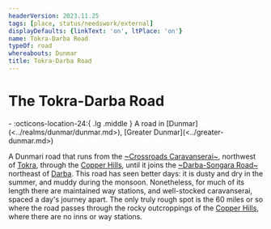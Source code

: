 ```yaml
---
headerVersion: 2023.11.25
tags: [place, status/needswork/external]
displayDefaults: {linkText: 'on', ltPlace: 'on'}
name: Tokra-Darba Road
typeOf: road
whereabouts: Dunmar
title: Tokra-Darba Road
---
```

# The Tokra-Darba Road
<div class="grid cards ext-narrow-margin ext-one-column" markdown>
-    :octicons-location-24:{ .lg .middle } A road in [Dunmar](<../realms/dunmar/dunmar.md>), [Greater Dunmar](<../greater-dunmar.md>)  
</div>


A Dunmari road that runs from the [~Crossroads Caravanserai~](<../realms/dunmar/central-dunmar/crossroads-caravanserai.md>), northwest of [Tokra](<../realms/dunmar/central-dunmar/tokra/tokra.md>), through the [Copper Hills](<../darba-highlands/copper-hills.md>), until it joins the [~Darba-Songara Road~](<./darba-songara-road.md>) northeast of [Darba](<../realms/dunmar/coastal-dunmar/darba/darba.md>). This road has seen better days: it is dusty and dry in the summer, and muddy during the monsoon. Nonetheless, for much of its length there are maintained way stations, and well-stocked caravanserai, spaced a day's journey apart. The only truly rough spot is the 60 miles or so where the road passes through the rocky outcroppings of the [Copper Hills](<../darba-highlands/copper-hills.md>), where there are no inns or way stations. 

